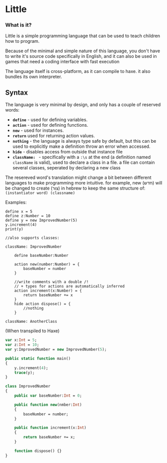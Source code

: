 # Little

### What is it?

Little is a simple programming language that can be used to teach children how to program.

Because of the minimal and simple nature of this language, you don't have to write it's source code specifically in English, and it can also be used in games that need a coding interface with fast execution

The language itself is cross-platform, as it can compile to haxe. it also bundles its own interpreter.

## Syntax

The language is very minimal by design, and only has a couple of reserved words:

 - **`define`** - used for defining variables.
 - **`action`** - used for defining functions.
 - **`new`** - used for instances.
 - **`return`** used for returning action values.
 - **`nothing`** - the language is always type safe by default, but this can be used to explicitly make a definition throw an error when accessed.
 - **`hide`** - disables access from outside that instance file
 - **`className: `** - specifically with a `:\s` at the end (a definition named `className` is valid), used to declare a class in a file. a file can contain several classes, seperated by declaring a new class

The resereved word's translation might change a bit between different languages to make programming more intuitive. for example, new (חדש) will be changed to create (צור) in hebrew to keep the same structure of: `(instantiator word) (classname)`

Examples:

```
define x = 5
define z:Number = 10
define y = new ImprovedNumber(5)
y.increment(4)
print(y)

//also supports classes:

className: ImprovedNumber

    define baseNumber:Number

    action new(number:Number) = {
        baseNumber = number
    }

    //write comments with a double /!
    // + types for actions are automatically inferred
    action increment(x:Number) = {
        return baseNumber += x
    }
    hide action dispose() = {
        //nothing
    }

className: AnotherClass
```

(When transpiled to Haxe)

```haxe
var x:Int = 5;
var z:Int = 10;
var y:ImprovedNumber = new ImprovedNumber(5);

public static function main()
{
    y.increment(4);
    trace(y);
}

class ImprovedNumber
{
    public var baseNumber:Int = 0;

    public function new(nmber:Int) 
    {
        baseNumber = number;
    }

    public function increment(x:Int) 
    {
        return baseNumber += x;
    }

    function dispose() {}
}
```